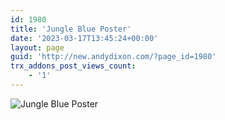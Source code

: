 ```yaml
---
id: 1980
title: 'Jungle Blue Poster'
date: '2023-03-17T13:45:24+00:00'
layout: page
guid: 'http://new.andydixon.com/?page_id=1980'
trx_addons_post_views_count:
    - '1'
---
```


![Jungle Blue Poster](https://i0.wp.com/assets.g8x2.ldn.idrivee2-23.com/posters/Jungle%20Blue%20Poster%2001.jpg?w=1200&ssl=1 "Jungle Blue Poster")